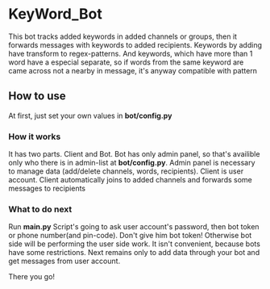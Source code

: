 # KeyWord_Bot
This bot tracks added keywords in added channels or groups, then it forwards messages with keywords to added recipients. Keywords by adding have transform to regex-patterns. And keywords, which have more than 1 word have a especial separate, so if words from the same keyword are came across not a nearby in message, it's anyway compatible with pattern

## How to use
At first, just set your own values in **bot/config.py**
### How it works
It has two parts. Client and Bot. Bot has only admin panel, so that's availible only who there is in admin-list at **bot/config.py**. Admin panel is necessary to manage data (add/delete channels, words, recipients).
Client is user account. Client automatically joins to added channels and forwards some messages to recipients
### What to do next
Run **main.py**
Script's going to ask user account's password, then bot token or phone number(and pin-code). Don't give him bot token! Otherwise bot side will be performing the user side work. It isn't convenient, because bots have some restrictions. Next remains only to add data through your bot and get messages from user account.

There you go!

